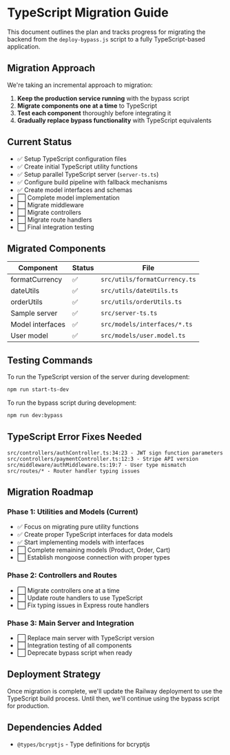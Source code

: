 # TypeScript Migration Guide

This document outlines the plan and tracks progress for migrating the backend from the `deploy-bypass.js` script to a fully TypeScript-based application.

## Migration Approach

We're taking an incremental approach to migration:

1. **Keep the production service running** with the bypass script
2. **Migrate components one at a time** to TypeScript
3. **Test each component** thoroughly before integrating it
4. **Gradually replace bypass functionality** with TypeScript equivalents

## Current Status

- ✅ Setup TypeScript configuration files
- ✅ Create initial TypeScript utility functions
- ✅ Setup parallel TypeScript server (`server-ts.ts`)
- ✅ Configure build pipeline with fallback mechanisms
- ✅ Create model interfaces and schemas
- ⬜ Complete model implementation
- ⬜ Migrate middleware
- ⬜ Migrate controllers
- ⬜ Migrate route handlers
- ⬜ Final integration testing

## Migrated Components

| Component | Status | File |
|-----------|--------|------|
| formatCurrency | ✅ | `src/utils/formatCurrency.ts` |
| dateUtils | ✅ | `src/utils/dateUtils.ts` |
| orderUtils | ✅ | `src/utils/orderUtils.ts` |
| Sample server | ✅ | `src/server-ts.ts` |
| Model interfaces | ✅ | `src/models/interfaces/*.ts` |
| User model | ✅ | `src/models/user.model.ts` |

## Testing Commands

To run the TypeScript version of the server during development:
```bash
npm run start-ts-dev
```

To run the bypass script during development:
```bash
npm run dev:bypass
```

## TypeScript Error Fixes Needed

```
src/controllers/authController.ts:34:23 - JWT sign function parameters
src/controllers/paymentController.ts:12:3 - Stripe API version
src/middleware/authMiddleware.ts:19:7 - User type mismatch
src/routes/* - Router handler typing issues
```

## Migration Roadmap

### Phase 1: Utilities and Models (Current)
- ✅ Focus on migrating pure utility functions
- ✅ Create proper TypeScript interfaces for data models
- ✅ Start implementing models with interfaces
- ⬜ Complete remaining models (Product, Order, Cart)
- ⬜ Establish mongoose connection with proper types

### Phase 2: Controllers and Routes
- ⬜ Migrate controllers one at a time
- ⬜ Update route handlers to use TypeScript
- ⬜ Fix typing issues in Express route handlers

### Phase 3: Main Server and Integration
- ⬜ Replace main server with TypeScript version
- ⬜ Integration testing of all components
- ⬜ Deprecate bypass script when ready

## Deployment Strategy

Once migration is complete, we'll update the Railway deployment to use the TypeScript build process. Until then, we'll continue using the bypass script for production.

## Dependencies Added
- `@types/bcryptjs` - Type definitions for bcryptjs 